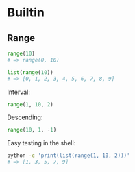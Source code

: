 # Builtin

## Range


```python
range(10)
# => range(0, 10)
```

```python
list(range(10))
# => [0, 1, 2, 3, 4, 5, 6, 7, 8, 9]
```

Interval:

```python
range(1, 10, 2)
```

Descending:

```python
range(10, 1, -1)
```

Easy testing in the shell:

```sh
python -c 'print(list(range(1, 10, 2)))'
# => [1, 3, 5, 7, 9]
```
<!--stackedit_data:
eyJoaXN0b3J5IjpbMTk4NjIyMjIyMF19
-->